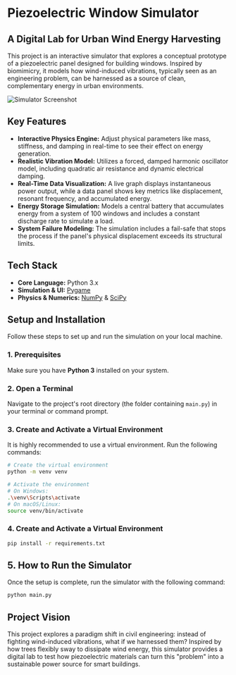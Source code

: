 # Piezoelectric Window Simulator

## A Digital Lab for Urban Wind Energy Harvesting

This project is an interactive simulator that explores a conceptual prototype of a piezoelectric panel designed for building windows. Inspired by biomimicry, it models how wind-induced vibrations, typically seen as an engineering problem, can be harnessed as a source of clean, complementary energy in urban environments.

![Simulator Screenshot]()

## Key Features

-   **Interactive Physics Engine:** Adjust physical parameters like mass, stiffness, and damping in real-time to see their effect on energy generation.
-   **Realistic Vibration Model:** Utilizes a forced, damped harmonic oscillator model, including quadratic air resistance and dynamic electrical damping.
-   **Real-Time Data Visualization:** A live graph displays instantaneous power output, while a data panel shows key metrics like displacement, resonant frequency, and accumulated energy.
-   **Energy Storage Simulation:** Models a central battery that accumulates energy from a system of 100 windows and includes a constant discharge rate to simulate a load.
-   **System Failure Modeling:** The simulation includes a fail-safe that stops the process if the panel's physical displacement exceeds its structural limits.

## Tech Stack

-   **Core Language:** Python 3.x
-   **Simulation & UI:** [Pygame](https://www.pygame.org/)
-   **Physics & Numerics:** [NumPy](https://numpy.org/) & [SciPy](https://scipy.org/)

## Setup and Installation

Follow these steps to set up and run the simulation on your local machine.

### 1. Prerequisites
Make sure you have **Python 3** installed on your system.

### 2. Open a Terminal
Navigate to the project's root directory (the folder containing `main.py`) in your terminal or command prompt.

### 3. Create and Activate a Virtual Environment
It is highly recommended to use a virtual environment. Run the following commands:

```bash
# Create the virtual environment
python -m venv venv

# Activate the environment
# On Windows:
.\venv\Scripts\activate
# On macOS/Linux:
source venv/bin/activate
```

### 4. Create and Activate a Virtual Environment
```bash
pip install -r requirements.txt
```

## 5. How to Run the Simulator

Once the setup is complete, run the simulator with the following command:
```bash
python main.py
```

## Project Vision

This project explores a paradigm shift in civil engineering: instead of fighting wind-induced vibrations, what if we harnessed them? Inspired by how trees flexibly sway to dissipate wind energy, this simulator provides a digital lab to test how piezoelectric materials can turn this "problem" into a sustainable power source for smart buildings.
